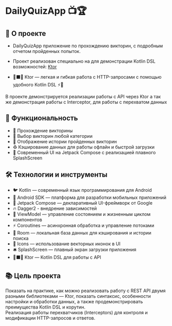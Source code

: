 # DailyQuizApp 📺🏆

## 📱 О проекте
- DailyQuizApp приложение по прохождению викторин, с подробным отчетом пройденных попыток. 
- Проект реализован специально на для демонстрации Kotlin DSL возможностей: [Ktor](https://ktor.io/) 

- 🔷⬛🔶 Ktor — легкая и гибкая работа с HTTP-запросами с помощью удобного Kotlin DSL ⚡👾

В проекте демонстрируется реализации работы с API через Ktor а так же демонстрация работы с Interceptor, для работы с перехватом данных

## 🌟 Функциональность
- 🤖 Прохождение викторины
- 🧩 Выбор викторин любой категории
- 🧬 Отображение истории пройденных викторин
- ♻ Кэширование данных для работы офлайн и быстрой загрузки
- 🎨 Современный UI на Jetpack Compose с реализацией плавного SplashScreen

## 🛠 Технологии и инструменты
- 🐦 Kotlin — современный язык программирования для Android
- 📱 Android SDK — платформа для разработки мобильных приложений
- 🧩 Jetpack Compose — декларативный UI-фреймворк от Google
- 🔥 Dagger2 - внедрение зависимостей
- 🧠 ViewModel — управление состоянием и жизненным циклом компонентов
- ⚡ Coroutines — асинхронная обработка и управление потоками
- 🔄 Room — локальная база данных для кэширования и истории поиска
- 🎨 Icons — использование векторных иконок в UI
- 🛎 SplashScreen — плавный экран загрузки приложения
- 🔷⬛🔶 Ktor — Kotlin DSL для работы с API  

## 📚 Цель проекта
Показать на практике, как можно реализовать работу с REST API двумя разными библиотеками — Ktor, показать синтаксис, особенности настройки и обработки данных, а также продемонстрировать преимущества Kotlin DSL и корутин.  
Реализация работы перехватчиков (Interceptors) для контроля и модификации HTTP-запросов и ответов.

